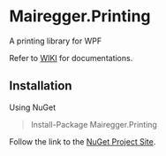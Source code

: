 # Mairegger.Printing
A printing library for WPF

Refer to [WIKI](https://github.com/xxMUROxx/Mairegger.Printing/wiki) for documentations.

## Installation 

Using NuGet

> Install-Package Mairegger.Printing 

Follow the link to the [NuGet Project Site](https://www.nuget.org/packages/Mairegger.Printing/).
